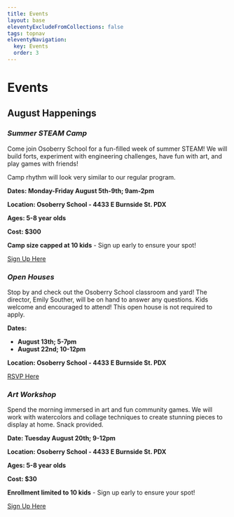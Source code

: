 ```yaml
---
title: Events
layout: base
eleventyExcludeFromCollections: false
tags: topnav
eleventyNavigation:
  key: Events
  order: 3
---
```

# Events[](https://forms.gle/AYH8rhGw3WWL64517)

## August Happenings

### ***Summer STEAM Camp***

Come join Osoberry School for a fun-filled week of summer STEAM! We will build forts, experiment with engineering challenges, have fun with art, and play games with friends!

Camp rhythm will look very similar to our regular program. 

**Dates: Monday-Friday August 5th-9th; 9am-2pm**

**Location: Osoberry School - 4433 E Burnside St. PDX**

**Ages: 5-8 year olds**

**Cost: $300**

**Camp size capped at 10 kids** - Sign up early to ensure your spot!

[Sign Up Here](https://forms.gle/6h4VZp6BcaJckVin7)[](https://forms.gle/6h4VZp6BcaJckVin7)

### ***Open Houses***

Stop by and check out the Osoberry School classroom and yard! The director, Emily Souther, will be on hand to answer any questions. Kids welcome and encouraged to attend! This open house is not required to apply. 

**Dates:** 

* **August 13th; 5-7pm** 
* **August 22nd; 10-12pm** 

**Location: Osoberry School - 4433 E Burnside St. PDX**

[RSVP Here](https://forms.gle/Q1Y6ce1dE3GZL9uw7)

### ***Art Workshop***

Spend the morning immersed in art and fun community games. We will work with watercolors and collage techniques to create stunning pieces to display at home. Snack provided.

**Date: Tuesday August 20th; 9-12pm**

**Location: Osoberry School - 4433 E Burnside St. PDX**

**Ages: 5-8 year olds**

**Cost: $30**

**Enrollment limited to 10 kids** - Sign up early to ensure your spot!

[Sign Up Here](https://forms.gle/A5hLNrE9GwRx132t9)
